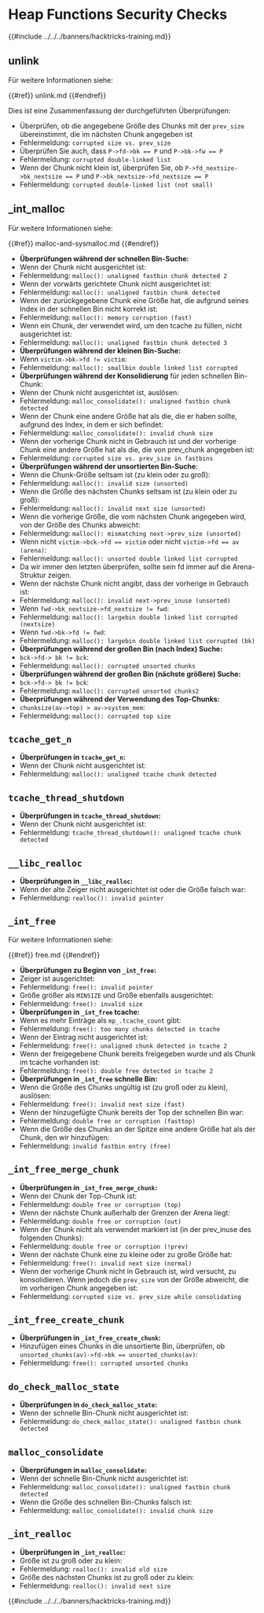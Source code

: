 # Heap Functions Security Checks

{{#include ../../../banners/hacktricks-training.md}}

## unlink

Für weitere Informationen siehe:

{{#ref}}
unlink.md
{{#endref}}

Dies ist eine Zusammenfassung der durchgeführten Überprüfungen:

- Überprüfen, ob die angegebene Größe des Chunks mit der `prev_size` übereinstimmt, die im nächsten Chunk angegeben ist
- Fehlermeldung: `corrupted size vs. prev_size`
- Überprüfen Sie auch, dass `P->fd->bk == P` und `P->bk->fw == P`
- Fehlermeldung: `corrupted double-linked list`
- Wenn der Chunk nicht klein ist, überprüfen Sie, ob `P->fd_nextsize->bk_nextsize == P` und `P->bk_nextsize->fd_nextsize == P`
- Fehlermeldung: `corrupted double-linked list (not small)`

## \_int_malloc

Für weitere Informationen siehe:

{{#ref}}
malloc-and-sysmalloc.md
{{#endref}}

- **Überprüfungen während der schnellen Bin-Suche:**
- Wenn der Chunk nicht ausgerichtet ist:
- Fehlermeldung: `malloc(): unaligned fastbin chunk detected 2`
- Wenn der vorwärts gerichtete Chunk nicht ausgerichtet ist:
- Fehlermeldung: `malloc(): unaligned fastbin chunk detected`
- Wenn der zurückgegebene Chunk eine Größe hat, die aufgrund seines Index in der schnellen Bin nicht korrekt ist:
- Fehlermeldung: `malloc(): memory corruption (fast)`
- Wenn ein Chunk, der verwendet wird, um den tcache zu füllen, nicht ausgerichtet ist:
- Fehlermeldung: `malloc(): unaligned fastbin chunk detected 3`
- **Überprüfungen während der kleinen Bin-Suche:**
- Wenn `victim->bk->fd != victim`:
- Fehlermeldung: `malloc(): smallbin double linked list corrupted`
- **Überprüfungen während der Konsolidierung** für jeden schnellen Bin-Chunk:
- Wenn der Chunk nicht ausgerichtet ist, auslösen:
- Fehlermeldung: `malloc_consolidate(): unaligned fastbin chunk detected`
- Wenn der Chunk eine andere Größe hat als die, die er haben sollte, aufgrund des Index, in dem er sich befindet:
- Fehlermeldung: `malloc_consolidate(): invalid chunk size`
- Wenn der vorherige Chunk nicht in Gebrauch ist und der vorherige Chunk eine andere Größe hat als die, die von prev_chunk angegeben ist:
- Fehlermeldung: `corrupted size vs. prev_size in fastbins`
- **Überprüfungen während der unsortierten Bin-Suche**:
- Wenn die Chunk-Größe seltsam ist (zu klein oder zu groß):
- Fehlermeldung: `malloc(): invalid size (unsorted)`
- Wenn die Größe des nächsten Chunks seltsam ist (zu klein oder zu groß):
- Fehlermeldung: `malloc(): invalid next size (unsorted)`
- Wenn die vorherige Größe, die vom nächsten Chunk angegeben wird, von der Größe des Chunks abweicht:
- Fehlermeldung: `malloc(): mismatching next->prev_size (unsorted)`
- Wenn nicht `victim->bck->fd == victim` oder nicht `victim->fd == av (arena)`:
- Fehlermeldung: `malloc(): unsorted double linked list corrupted`
- Da wir immer den letzten überprüfen, sollte sein fd immer auf die Arena-Struktur zeigen.
- Wenn der nächste Chunk nicht angibt, dass der vorherige in Gebrauch ist:
- Fehlermeldung: `malloc(): invalid next->prev_inuse (unsorted)`
- Wenn `fwd->bk_nextsize->fd_nextsize != fwd`:
- Fehlermeldung: `malloc(): largebin double linked list corrupted (nextsize)`
- Wenn `fwd->bk->fd != fwd`:
- Fehlermeldung: `malloc(): largebin double linked list corrupted (bk)`
- **Überprüfungen während der großen Bin (nach Index) Suche:**
- `bck->fd-> bk != bck`:
- Fehlermeldung: `malloc(): corrupted unsorted chunks`
- **Überprüfungen während der großen Bin (nächste größere) Suche:**
- `bck->fd-> bk != bck`:
- Fehlermeldung: `malloc(): corrupted unsorted chunks2`
- **Überprüfungen während der Verwendung des Top-Chunks:**
- `chunksize(av->top) > av->system_mem`:
- Fehlermeldung: `malloc(): corrupted top size`

## `tcache_get_n`

- **Überprüfungen in `tcache_get_n`:**
- Wenn der Chunk nicht ausgerichtet ist:
- Fehlermeldung: `malloc(): unaligned tcache chunk detected`

## `tcache_thread_shutdown`

- **Überprüfungen in `tcache_thread_shutdown`:**
- Wenn der Chunk nicht ausgerichtet ist:
- Fehlermeldung: `tcache_thread_shutdown(): unaligned tcache chunk detected`

## `__libc_realloc`

- **Überprüfungen in `__libc_realloc`:**
- Wenn der alte Zeiger nicht ausgerichtet ist oder die Größe falsch war:
- Fehlermeldung: `realloc(): invalid pointer`

## `_int_free`

Für weitere Informationen siehe:

{{#ref}}
free.md
{{#endref}}

- **Überprüfungen zu Beginn von `_int_free`:**
- Zeiger ist ausgerichtet:
- Fehlermeldung: `free(): invalid pointer`
- Größe größer als `MINSIZE` und Größe ebenfalls ausgerichtet:
- Fehlermeldung: `free(): invalid size`
- **Überprüfungen in `_int_free` tcache:**
- Wenn es mehr Einträge als `mp_.tcache_count` gibt:
- Fehlermeldung: `free(): too many chunks detected in tcache`
- Wenn der Eintrag nicht ausgerichtet ist:
- Fehlermeldung: `free(): unaligned chunk detected in tcache 2`
- Wenn der freigegebene Chunk bereits freigegeben wurde und als Chunk im tcache vorhanden ist:
- Fehlermeldung: `free(): double free detected in tcache 2`
- **Überprüfungen in `_int_free` schnelle Bin:**
- Wenn die Größe des Chunks ungültig ist (zu groß oder zu klein), auslösen:
- Fehlermeldung: `free(): invalid next size (fast)`
- Wenn der hinzugefügte Chunk bereits der Top der schnellen Bin war:
- Fehlermeldung: `double free or corruption (fasttop)`
- Wenn die Größe des Chunks an der Spitze eine andere Größe hat als der Chunk, den wir hinzufügen:
- Fehlermeldung: `invalid fastbin entry (free)`

## **`_int_free_merge_chunk`**

- **Überprüfungen in `_int_free_merge_chunk`:**
- Wenn der Chunk der Top-Chunk ist:
- Fehlermeldung: `double free or corruption (top)`
- Wenn der nächste Chunk außerhalb der Grenzen der Arena liegt:
- Fehlermeldung: `double free or corruption (out)`
- Wenn der Chunk nicht als verwendet markiert ist (in der prev_inuse des folgenden Chunks):
- Fehlermeldung: `double free or corruption (!prev)`
- Wenn der nächste Chunk eine zu kleine oder zu große Größe hat:
- Fehlermeldung: `free(): invalid next size (normal)`
- Wenn der vorherige Chunk nicht in Gebrauch ist, wird versucht, zu konsolidieren. Wenn jedoch die `prev_size` von der Größe abweicht, die im vorherigen Chunk angegeben ist:
- Fehlermeldung: `corrupted size vs. prev_size while consolidating`

## **`_int_free_create_chunk`**

- **Überprüfungen in `_int_free_create_chunk`:**
- Hinzufügen eines Chunks in die unsortierte Bin, überprüfen, ob `unsorted_chunks(av)->fd->bk == unsorted_chunks(av)`:
- Fehlermeldung: `free(): corrupted unsorted chunks`

## `do_check_malloc_state`

- **Überprüfungen in `do_check_malloc_state`:**
- Wenn der schnelle Bin-Chunk nicht ausgerichtet ist:
- Fehlermeldung: `do_check_malloc_state(): unaligned fastbin chunk detected`

## `malloc_consolidate`

- **Überprüfungen in `malloc_consolidate`:**
- Wenn der schnelle Bin-Chunk nicht ausgerichtet ist:
- Fehlermeldung: `malloc_consolidate(): unaligned fastbin chunk detected`
- Wenn die Größe des schnellen Bin-Chunks falsch ist:
- Fehlermeldung: `malloc_consolidate(): invalid chunk size`

## `_int_realloc`

- **Überprüfungen in `_int_realloc`:**
- Größe ist zu groß oder zu klein:
- Fehlermeldung: `realloc(): invalid old size`
- Größe des nächsten Chunks ist zu groß oder zu klein:
- Fehlermeldung: `realloc(): invalid next size`

{{#include ../../../banners/hacktricks-training.md}}
